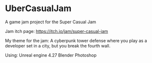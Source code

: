 # UberCasualJam
A game jam project for the Super Casual Jam

Jam itch page: https://itch.io/jam/super-casual-jam

My theme for the jam: A cyberpunk tower defense where you play as a developer set in a city, but you break the fourth wall.

Using:
Unreal engine 4.27
Blender
Photoshop
